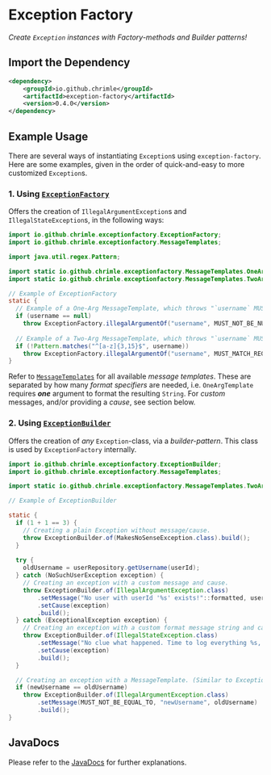 # Exception Factory

*Create `Exception` instances with Factory-methods and Builder patterns!*

## Import the Dependency
```xml
<dependency>
    <groupId>io.github.chrimle</groupId>
    <artifactId>exception-factory</artifactId>
    <version>0.4.0</version>
</dependency>
```

## Example Usage

There are several ways of instantiating `Exception`s using `exception-factory`. Here are some examples, given in the order of quick-and-easy to more customized `Exception`s.

### 1. Using [`ExceptionFactory`](src/main/java/io/github/chrimle/exceptionfactory/ExceptionFactory.java)
Offers the creation of `IllegalArgumentException`s and `IllegalStateException`s, in the following ways:

```java
import io.github.chrimle.exceptionfactory.ExceptionFactory;
import io.github.chrimle.exceptionfactory.MessageTemplates;

import java.util.regex.Pattern;

import static io.github.chrimle.exceptionfactory.MessageTemplates.OneArgTemplate.*;
import static io.github.chrimle.exceptionfactory.MessageTemplates.TwoArgTemplate.MUST_MATCH_REGEX;

// Example of ExceptionFactory
static {
  // Example of a One-Arg MessageTemplate, which throws "`username` MUST NOT be `null`".
  if (username == null)
    throw ExceptionFactory.illegalArgumentOf("username", MUST_NOT_BE_NULL);
  
  // Example of a Two-Arg MessageTemplate, which throws "`username` MUST match the RegEx `^[a-z]{3,15}$`".
  if (!Pattern.matches("^[a-z]{3,15}$", username))
    throw ExceptionFactory.illegalArgumentOf("username", MUST_MATCH_REGEX, "^[a-z]{3,15}$");
}
```
Refer to [`MessageTemplates`](src/main/java/io/github/chrimle/exceptionfactory/MessageTemplates.java) for all available *message templates*.
These are separated by how many *format specifiers* are needed, i.e. `OneArgTemplate` requires ***one*** argument to format the resulting `String`.
For *custom* messages, and/or providing a *cause*, see section below.


### 2. Using [`ExceptionBuilder`](src/main/java/io/github/chrimle/exceptionfactory/ExceptionBuilder.java)
Offers the creation of *any* `Exception`-class, via a *builder-pattern*. This class is used by `ExceptionFactory` internally.

```java
import io.github.chrimle.exceptionfactory.ExceptionBuilder;
import io.github.chrimle.exceptionfactory.MessageTemplates;

import static io.github.chrimle.exceptionfactory.MessageTemplates.TwoArgTemplate.*;

// Example of ExceptionBuilder

static {
  if (1 + 1 == 3) {
    // Creating a plain Exception without message/cause.
    throw ExceptionBuilder.of(MakesNoSenseException.class).build();
  }
  
  try {
    oldUsername = userRepository.getUsername(userId);
  } catch (NoSuchUserException exception) {
    // Creating an exception with a custom message and cause.
    throw ExceptionBuilder.of(IllegalArgumentException.class)
        .setMessage("No user with userId '%s' exists!"::formatted, userId)
        .setCause(exception)
        .build();
  } catch (ExceptionalException exception) {
    // Creating an exception with a custom format message string and cause.
    throw ExceptionBuilder.of(IllegalStateException.class)
        .setMessage("No clue what happened. Time to log everything %s, %s, %s, %s", userId, newUsername, newLanguage, newDescription)
        .setCause(exception)
        .build();
  }

  // Creating an exception with a MessageTemplate. (Similar to ExceptionFactory)
  if (newUsername == oldUsername)
    throw ExceptionBuilder.of(IllegalArgumentException.class)
        .setMessage(MUST_NOT_BE_EQUAL_TO, "newUsername", oldUsername)
        .build();
}
```

## JavaDocs
Please refer to the [JavaDocs](https://javadoc.io/doc/io.github.chrimle/exception-factory/latest/index.html) for further explanations.

